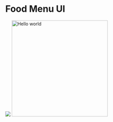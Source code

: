 # Food Menu UI

![](docs/Screenshot.png=50x)
<img src="docs/Screenshot.png" alt="Hello world" width="300px">